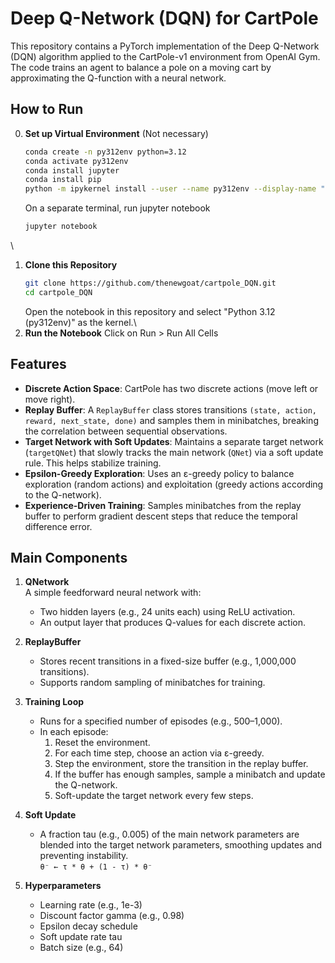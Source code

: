 # Deep Q-Network (DQN) for CartPole

This repository contains a PyTorch implementation of the Deep Q-Network (DQN) algorithm applied to the CartPole-v1 environment from OpenAI Gym. The code trains an agent to balance a pole on a moving cart by approximating the Q-function with a neural network.

## How to Run

0. **Set up Virtual Environment** (Not necessary)
   ```bash
   conda create -n py312env python=3.12
   conda activate py312env
   conda install jupyter
   conda install pip
   python -m ipykernel install --user --name py312env --display-name "Python 3.12 (py312env)"
   ```
   On a separate terminal, run jupyter notebook
   ```bash
   jupyter notebook
   ```
\
1. **Clone this Repository**
   ```bash
   git clone https://github.com/thenewgoat/cartpole_DQN.git
   cd cartpole_DQN
   ```
   Open the notebook in this repository and select "Python 3.12 (py312env)" as the kernel.\
2. **Run the Notebook**
   Click on Run > Run All Cells

## Features

- **Discrete Action Space**: CartPole has two discrete actions (move left or move right).
- **Replay Buffer**: A `ReplayBuffer` class stores transitions `(state, action, reward, next_state, done)` and samples them in minibatches, breaking the correlation between sequential observations.
- **Target Network with Soft Updates**: Maintains a separate target network (`targetQNet`) that slowly tracks the main network (`QNet`) via a soft update rule. This helps stabilize training.
- **Epsilon-Greedy Exploration**: Uses an ε-greedy policy to balance exploration (random actions) and exploitation (greedy actions according to the Q-network).
- **Experience-Driven Training**: Samples minibatches from the replay buffer to perform gradient descent steps that reduce the temporal difference error.

## Main Components

1. **QNetwork**  
   A simple feedforward neural network with:
   - Two hidden layers (e.g., 24 units each) using ReLU activation.
   - An output layer that produces Q-values for each discrete action.

2. **ReplayBuffer**  
   - Stores recent transitions in a fixed-size buffer (e.g., 1,000,000 transitions).
   - Supports random sampling of minibatches for training.

3. **Training Loop**  
   - Runs for a specified number of episodes (e.g., 500–1,000).  
   - In each episode:
     1. Reset the environment.
     2. For each time step, choose an action via ε-greedy.
     3. Step the environment, store the transition in the replay buffer.
     4. If the buffer has enough samples, sample a minibatch and update the Q-network.
     5. Soft-update the target network every few steps.

4. **Soft Update**
   - A fraction tau (e.g., 0.005) of the main network parameters are blended into the target network parameters, smoothing updates and preventing instability. \
   `θ⁻ ← τ * θ + (1 - τ) * θ⁻`

5. **Hyperparameters**
   - Learning rate (e.g., 1e-3)
   - Discount factor gamma (e.g., 0.98)
   - Epsilon decay schedule
   - Soft update rate tau
   - Batch size (e.g., 64)
